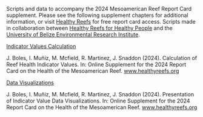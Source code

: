 Scripts and data to accompany the 2024 Mesoamerican Reef Report Card supplement. Please see the following supplement chapters for additional information, or visit [Healthy Reefs](https://www.healthyreefs.org/en/healthy-reefs-data/report-cards) for free report card access. Scripts made in collaboration between [Healthy Reefs for Healthy People](https://www.healthyreefs.org/en) and the [University of Belize Environmental Research Institute](https://www.uberibz.org/). 

[Indicator Values Calculation
](https://docs.google.com/document/d/14GapQRfsUaCF2kV6RtnJ_H1pB5CvKAUF/edit?usp=sharing&ouid=104670669775847416587&rtpof=true&sd=true
)

J. Boles, I. Muñiz, M. Mcfield, R. Martinez, J. Snaddon (2024). Calculation of Reef Health Indicator Values. In: Online Supplement for the 2024 Report Card on the Health of the Mesoamerican Reef. www.healthyreefs.org

[Data Visualizations
](https://docs.google.com/document/d/1W2qvMlxiLY4h5RAM99jRCk8OM-pSV4V9/edit?usp=sharing&ouid=104670669775847416587&rtpof=true&sd=true
)

J. Boles, I. Muñiz, M. Mcfield, R. Martinez, J. Snaddon (2024). Presentation of Indicator Value Data Visualizations. In: Online Supplement for the 2024 Report Card on the Health of the Mesoamerican Reef. www.healthyreefs.org
